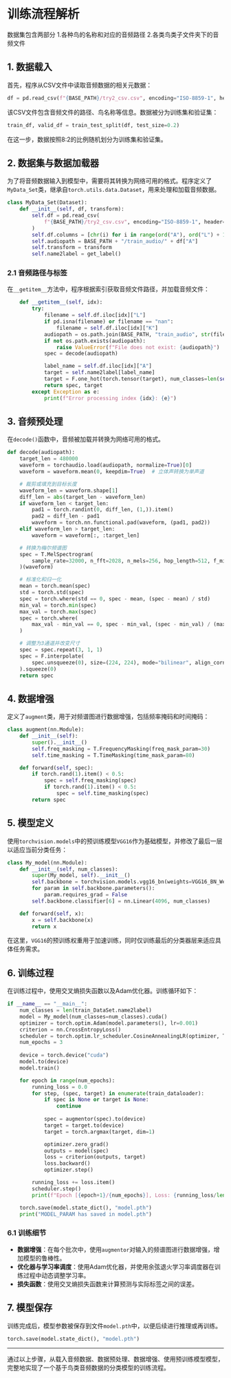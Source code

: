 # 训练流程解析

数据集包含两部分
1.各种鸟的名称和对应的音频路径
2.各类鸟类子文件夹下的音频文件


## 1. 数据载入
首先，程序从CSV文件中读取音频数据的相关元数据：

```python
df = pd.read_csv(f"{BASE_PATH}/try2_csv.csv", encoding="ISO-8859-1", header=None)
```

该CSV文件包含音频文件的路径、鸟名称等信息。数据被分为训练集和验证集：

```python
train_df, valid_df = train_test_split(df, test_size=0.2)
```

在这一步，数据按照8:2的比例随机划分为训练集和验证集。

## 2. 数据集与数据加载器

为了将音频数据输入到模型中，需要将其转换为网络可用的格式。程序定义了`MyData_Set`类，继承自`torch.utils.data.Dataset`，用来处理和加载音频数据。

```python
class MyData_Set(Dataset):
    def __init__(self, df, transform):
        self.df = pd.read_csv(
            f"{BASE_PATH}/try2_csv.csv", encoding="ISO-8859-1", header=None
        )
        self.df.columns = [chr(i) for i in range(ord("A"), ord("L") + 1)]
        self.audiopath = BASE_PATH + "/train_audio/" + df["A"]
        self.transform = transform
        self.name2label = get_label()
```

### 2.1 音频路径与标签

在`__getitem__`方法中，程序根据索引获取音频文件路径，并加载音频文件：

```python
    def __getitem__(self, idx):
        try:
            filename = self.df.iloc[idx]["L"]
            if pd.isna(filename) or filename == "nan":
                filename = self.df.iloc[idx]["K"]
            audiopath = os.path.join(BASE_PATH, "train_audio", str(filename))
            if not os.path.exists(audiopath):
                raise ValueError(f"File does not exist: {audiopath}")
            spec = decode(audiopath)

            label_name = self.df.iloc[idx]["A"]
            target = self.name2label[label_name]
            target = F.one_hot(torch.tensor(target), num_classes=len(self.name2label))
            return spec, target
        except Exception as e:
            print(f"Error processing index {idx}: {e}")
```

## 3. 音频预处理

在`decode()`函数中，音频被加载并转换为网络可用的格式。

```python
def decode(audiopath):
    target_len = 480000
    waveform = torchaudio.load(audiopath, normalize=True)[0]
    waveform = waveform.mean(0, keepdim=True)  # 立体声转换为单声道

    # 裁剪或填充到目标长度
    waveform_len = waveform.shape[1]
    diff_len = abs(target_len - waveform_len)
    if waveform_len < target_len:
        pad1 = torch.randint(0, diff_len, (1,)).item()
        pad2 = diff_len - pad1
        waveform = torch.nn.functional.pad(waveform, (pad1, pad2))
    elif waveform_len > target_len:
        waveform = waveform[:, :target_len]

    # 转换为梅尔频谱图
    spec = T.MelSpectrogram(
        sample_rate=32000, n_fft=2028, n_mels=256, hop_length=512, f_min=20, f_max=16000
    )(waveform)

    # 标准化和归一化
    mean = torch.mean(spec)
    std = torch.std(spec)
    spec = torch.where(std == 0, spec - mean, (spec - mean) / std)
    min_val = torch.min(spec)
    max_val = torch.max(spec)
    spec = torch.where(
        max_val - min_val == 0, spec - min_val, (spec - min_val) / (max_val - min_val)
    )

    # 调整为3通道并改变尺寸
    spec = spec.repeat(3, 1, 1)
    spec = F.interpolate(
        spec.unsqueeze(0), size=(224, 224), mode="bilinear", align_corners=False
    ).squeeze(0)
    return spec
```

## 4. 数据增强

定义了`augment`类，用于对频谱图进行数据增强，包括频率掩码和时间掩码：

```python
class augment(nn.Module):
    def __init__(self):
        super().__init__()
        self.freq_masking = T.FrequencyMasking(freq_mask_param=30)
        self.time_masking = T.TimeMasking(time_mask_param=80)

    def forward(self, spec):
        if torch.rand(1).item() < 0.5:
            spec = self.freq_masking(spec)
            if torch.rand(1).item() < 0.5:
                spec = self.time_masking(spec)
        return spec
```

## 5. 模型定义

使用`torchvision.models`中的预训练模型`VGG16`作为基础模型，并修改了最后一层以适应当前分类任务：

```python
class My_model(nn.Module):
    def __init__(self, num_classes):
        super(My_model, self).__init__()
        self.backbone = torchvision.models.vgg16_bn(weights=VGG16_BN_Weights.IMAGENET1K_V1).to('cuda')
        for param in self.backbone.parameters():
            param.requires_grad = False
        self.backbone.classifier[6] = nn.Linear(4096, num_classes)

    def forward(self, x):
        x = self.backbone(x)
        return x
```

在这里，`VGG16`的预训练权重用于加速训练，同时仅训练最后的分类器层来适应具体任务需求。

## 6. 训练过程

在训练过程中，使用交叉熵损失函数以及Adam优化器。训练循环如下：

```python
if __name__ == "__main__":
    num_classes = len(train_DataSet.name2label)
    model = My_model(num_classes=num_classes).cuda()
    optimizer = torch.optim.Adam(model.parameters(), lr=0.001)
    criterion = nn.CrossEntropyLoss()
    scheduler = torch.optim.lr_scheduler.CosineAnnealingLR(optimizer, T_max=10)
    num_epochs = 3
    
    device = torch.device("cuda")
    model.to(device)
    model.train()

    for epoch in range(num_epochs):
        running_loss = 0.0
        for step, (spec, target) in enumerate(train_dataloader):
            if spec is None or target is None:
                continue
            
            spec = augmentor(spec).to(device)
            target = target.to(device)
            target = torch.argmax(target, dim=1)

            optimizer.zero_grad()
            outputs = model(spec)
            loss = criterion(outputs, target)
            loss.backward()
            optimizer.step()

        running_loss += loss.item()
        scheduler.step()
        print(f"Epoch [{epoch+1}/{num_epochs}], Loss: {running_loss/len(train_dataloader)}")

    torch.save(model.state_dict(), "model.pth")
    print("MODEL_PARAM has saved in model.pth")
```

### 6.1 训练细节
- **数据增强**：在每个批次中，使用`augmentor`对输入的频谱图进行数据增强，增加模型的鲁棒性。
- **优化器与学习率调度**：使用Adam优化器，并使用余弦退火学习率调度器在训练过程中动态调整学习率。
- **损失函数**：使用交叉熵损失函数来计算预测与实际标签之间的误差。

## 7. 模型保存

训练完成后，模型参数被保存到文件`model.pth`中，以便后续进行推理或再训练。

```python
torch.save(model.state_dict(), "model.pth")
```

---

通过以上步骤，从载入音频数据、数据预处理、数据增强、使用预训练模型模型，完整地实现了一个基于鸟类音频数据的分类模型的训练流程。
```

